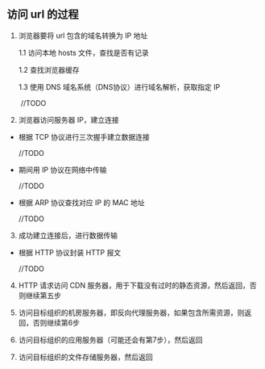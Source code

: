 ## 访问 url 的过程

1. 浏览器要将 url 包含的域名转换为 IP 地址

   1.1 访问本地 hosts 文件，查找是否有记录

   1.2 查找浏览器缓存

   1.3 使用 DNS 域名系统（DNS协议）进行域名解析，获取指定 IP

   ​	//TODO

2.  浏览器访问服务器 IP，建立连接

   - 根据 TCP 协议进行三次握手建立数据连接

     //TODO

   - 期间用 IP 协议在网络中传输

     //TODO

   - 根据 ARP 协议查找对应 IP 的 MAC 地址

     //TODO

3.  成功建立连接后，进行数据传输

   - 根据 HTTP 协议封装 HTTP 报文

     //TODO

4.  HTTP 请求访问 CDN 服务器，用于下载没有过时的静态资源，然后返回，否则继续第五步

5.  访问目标组织的机房服务器，即反向代理服务器，如果包含所需资源，则返回，否则继续第6步

6.  访问目标组织的应用服务器（可能还会有第7步），然后返回

7.  访问目标组织的文件存储服务器，然后返回
